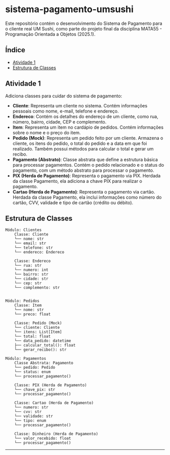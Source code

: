 # sistema-pagamento-umsushi

Este repositório contém o desenvolvimento do Sistema de Pagamento para o cliente real UM Sushi, como parte do projeto final da disciplina MATA55 - Programação Orientada a Objetos (2025.1).

## Índice

- [Atividade 1](#atividade-1)
- [Estrutura de Classes](#estrutura-de-classes)

## Atividade 1

Adiciona classes para cuidar do sistema de pagamento:

- **Cliente**: Representa um cliente no sistema. Contém informações pessoais como nome, e-mail, telefone e endereço.
- **Endereco**: Contém os detalhes do endereço de um cliente, como rua, número, bairro, cidade, CEP e complemento.
- **Item**: Representa um item no cardápio de pedidos. Contém informações sobre o nome e o preço do item.
- **Pedido (Mock)**: Representa um pedido feito por um cliente. Armazena o cliente, os itens do pedido, o total do pedido e a data em que foi realizado. Também possui métodos para calcular o total e gerar um recibo.
- **Pagamento (Abstrato)**: Classe abstrata que define a estrutura básica para processar pagamentos. Contém o pedido relacionado e o status do pagamento, com um método abstrato para processar o pagamento.
- **PIX (Herda de Pagamento)**: Representa o pagamento via PIX. Herdada da classe Pagamento, ela adiciona a chave PIX para realizar o pagamento.
- **Cartao (Herda de Pagamento)**: Representa o pagamento via cartão. Herdada da classe Pagamento, ela inclui informações como número do cartão, CVV, validade e tipo de cartão (crédito ou débito).



## Estrutura de Classes

```plaintext
Módulo: Clientes
    Classe: Cliente  
    └── nome: str  
    └── email: str  
    └── telefone: str  
    └── endereco: Endereco  

    Classe: Endereco  
    └── rua: str  
    └── numero: int  
    └── bairro: str  
    └── cidade: str  
    └── cep: str  
    └── complemento: str  


Módulo: Pedidos
    Classe: Item  
    └── nome: str  
    └── preco: float  

    Classe: Pedido (Mock)  
    └── cliente: Cliente  
    └── itens: List[Item]  
    └── total: float  
    └── data_pedido: datetime  
    ├── calcular_total(): float  
    └── gerar_recibo(): str  

Módulo: Pagamentos
    Classe Abstrata: Pagamento  
    └── pedido: Pedido  
    └── status: enum  
    └── processar_pagamento()  

    Classe: PIX (Herda de Pagamento)  
    └── chave_pix: str  
    └── processar_pagamento()  

    Classe: Cartao (Herda de Pagamento)  
    └── numero: str  
    └── cvv: str  
    └── validade: str  
    └── tipo: enum  
    └── processar_pagamento()  

    Classe: Dinheiro (Herda de Pagamento)  
    └── valor_recebido: float  
    └── processar_pagamento()  

```

---
